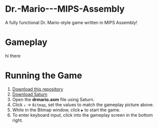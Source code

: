 # Dr.-Mario---MIPS-Assembly
A fully functional Dr. Mario-style game written in MIPS Assembly!

Gameplay
========

hi there

Running the Game
================

1. [Download this repository](https://github.com/daniilio/Dr.Mario---MIPS-Assembly/archive/refs/heads/main.zip)
2. [Download Saturn](https://github.com/1whatleytay/saturn/releases)
3. Open the **drmario.asm** file using Saturn.
4. Click `↓` → `Bitmap`, set the values to match the gameplay picture above.
5. While in the Bitmap window, click `▶` to start the game.
6. To enter keyboard input, click into the gameplay screen in the bottom right.
